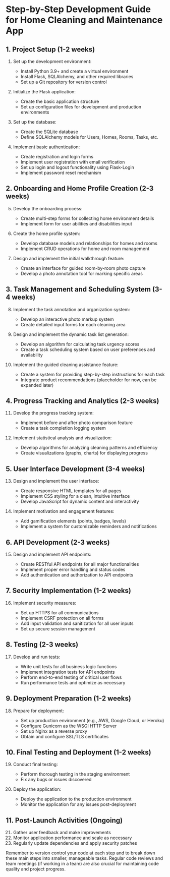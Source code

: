 # Step-by-Step Development Guide for Home Cleaning and Maintenance App

## 1. Project Setup (1-2 weeks)

1. Set up the development environment:

   - Install Python 3.9+ and create a virtual environment
   - Install Flask, SQLAlchemy, and other required libraries
   - Set up a Git repository for version control
2. Initialize the Flask application:

   - Create the basic application structure
   - Set up configuration files for development and production environments
3. Set up the database:

   - Create the SQLite database
   - Define SQLAlchemy models for Users, Homes, Rooms, Tasks, etc.
4. Implement basic authentication:

   - Create registration and login forms
   - Implement user registration with email verification
   - Set up login and logout functionality using Flask-Login
   - Implement password reset mechanism

## 2. Onboarding and Home Profile Creation (2-3 weeks)

5. Develop the onboarding process:

   - Create multi-step forms for collecting home environment details
   - Implement form for user abilities and disabilities input
6. Create the home profile system:

   - Develop database models and relationships for homes and rooms
   - Implement CRUD operations for home and room management
7. Design and implement the initial walkthrough feature:

   - Create an interface for guided room-by-room photo capture
   - Develop a photo annotation tool for marking specific areas

## 3. Task Management and Scheduling System (3-4 weeks)

8. Implement the task annotation and organization system:

   - Develop an interactive photo markup system
   - Create detailed input forms for each cleaning area
9. Design and implement the dynamic task list generation:

   - Develop an algorithm for calculating task urgency scores
   - Create a task scheduling system based on user preferences and availability
10. Implement the guided cleaning assistance feature:

    - Create a system for providing step-by-step instructions for each task
    - Integrate product recommendations (placeholder for now, can be expanded later)

## 4. Progress Tracking and Analytics (2-3 weeks)

11. Develop the progress tracking system:

    - Implement before and after photo comparison feature
    - Create a task completion logging system
12. Implement statistical analysis and visualization:

    - Develop algorithms for analyzing cleaning patterns and efficiency
    - Create visualizations (graphs, charts) for displaying progress

## 5. User Interface Development (3-4 weeks)

13. Design and implement the user interface:

    - Create responsive HTML templates for all pages
    - Implement CSS styling for a clean, intuitive interface
    - Develop JavaScript for dynamic content and interactivity
14. Implement motivation and engagement features:

    - Add gamification elements (points, badges, levels)
    - Implement a system for customizable reminders and notifications

## 6. API Development (2-3 weeks)

15. Design and implement API endpoints:

    - Create RESTful API endpoints for all major functionalities
    - Implement proper error handling and status codes
    - Add authentication and authorization to API endpoints

## 7. Security Implementation (1-2 weeks)

16. Implement security measures:

    - Set up HTTPS for all communications
    - Implement CSRF protection on all forms
    - Add input validation and sanitization for all user inputs
    - Set up secure session management

## 8. Testing (2-3 weeks)

17. Develop and run tests:

    - Write unit tests for all business logic functions
    - Implement integration tests for API endpoints
    - Perform end-to-end testing of critical user flows
    - Run performance tests and optimize as necessary

## 9. Deployment Preparation (1-2 weeks)

18. Prepare for deployment:

    - Set up production environment (e.g., AWS, Google Cloud, or Heroku)
    - Configure Gunicorn as the WSGI HTTP Server
    - Set up Nginx as a reverse proxy
    - Obtain and configure SSL/TLS certificates

## 10. Final Testing and Deployment (1-2 weeks)

19. Conduct final testing:

    - Perform thorough testing in the staging environment
    - Fix any bugs or issues discovered
20. Deploy the application:

    - Deploy the application to the production environment
    - Monitor the application for any issues post-deployment

## 11. Post-Launch Activities (Ongoing)

21. Gather user feedback and make improvements
22. Monitor application performance and scale as necessary
23. Regularly update dependencies and apply security patches

Remember to version control your code at each step and to break down these main steps into smaller, manageable tasks. Regular code reviews and team meetings (if working in a team) are also crucial for maintaining code quality and project progress.